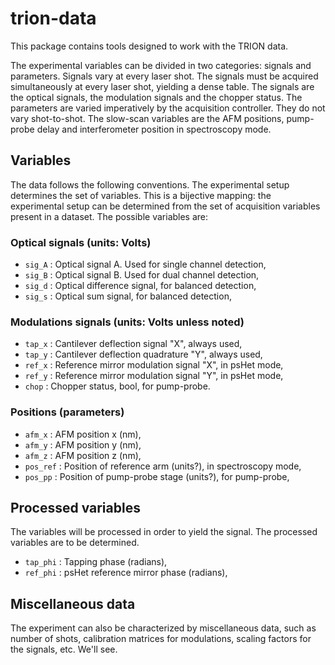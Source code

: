 # trion-data
This package contains tools designed to work with the TRION data.

The experimental variables can be divided in two categories: signals and 
parameters. Signals vary at every laser shot. The signals must be acquired 
simultaneously at every laser shot, yielding a dense table. The signals are the
optical signals, the modulation signals and the chopper
status. The parameters are varied imperatively by the acquisition controller. 
They do not vary shot-to-shot. The slow-scan variables are
the AFM positions, pump-probe delay and interferometer position in spectroscopy
mode.

## Variables
The data follows the following conventions. The experimental setup determines 
the set of variables. This is a bijective mapping: the experimental setup can 
be determined from the set of acquisition variables present in a dataset.
The possible variables are:

### Optical signals (units: Volts)
* `sig_A` : Optical signal A. Used for single channel detection,
* `sig_B` : Optical signal B. Used for dual channel detection,
* `sig_d` : Optical difference signal, for balanced detection,
* `sig_s` : Optical sum signal, for balanced detection,

### Modulations signals (units: Volts unless noted)
* `tap_x` : Cantilever deflection signal "X", always used,
* `tap_y` : Cantilever deflection quadrature "Y", always used,
* `ref_x` : Reference mirror modulation signal "X", in psHet mode,
* `ref_y` : Reference mirror modulation signal "Y", in psHet mode,
* `chop` : Chopper status, bool, for pump-probe.

### Positions (parameters)
* `afm_x` : AFM position x (nm),
* `afm_y` : AFM position y (nm),
* `afm_z` : AFM position z (nm),
* `pos_ref` : Position of reference arm (units?), in spectroscopy mode, 
* `pos_pp` : Position of pump-probe stage (units?), for pump-probe,

## Processed variables
The variables will be processed in order to yield the signal. The 
processed variables are to be determined.

* `tap_phi` : Tapping phase (radians),
* `ref_phi` : psHet reference mirror phase (radians),

## Miscellaneous data

The experiment can also be characterized by miscellaneous data, such as number
of shots, calibration matrices for modulations, scaling factors for the signals,
etc. We'll see.
